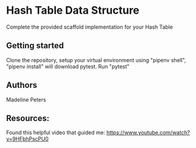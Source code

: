 # Hash Table Data Structure
Complete the provided scaffold implementation for your Hash Table

## Getting started
Clone the repository, setup your virtual environment using "pipenv shell", "pipenv install" will download pytest. Run "pytest"


## Authors
Madeline Peters

## Resources:
Found this helpful video that guided me: https://www.youtube.com/watch?v=9HFbhPscPU0
